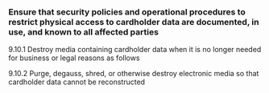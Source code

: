 ### Ensure that security policies and operational procedures to restrict physical access to cardholder data are documented, in use, and known to all affected parties

9.10.1 Destroy media containing cardholder data when it is no longer needed for business or legal reasons as follows

9.10.2 Purge, degauss, shred, or otherwise destroy electronic media so that cardholder data cannot be reconstructed
